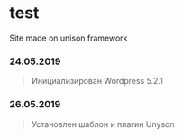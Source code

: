 # test
Site made on unison framework

### 24.05.2019
>Инициализирован Wordpress 5.2.1

### 26.05.2019
>Установлен шаблон и плагин Unyson